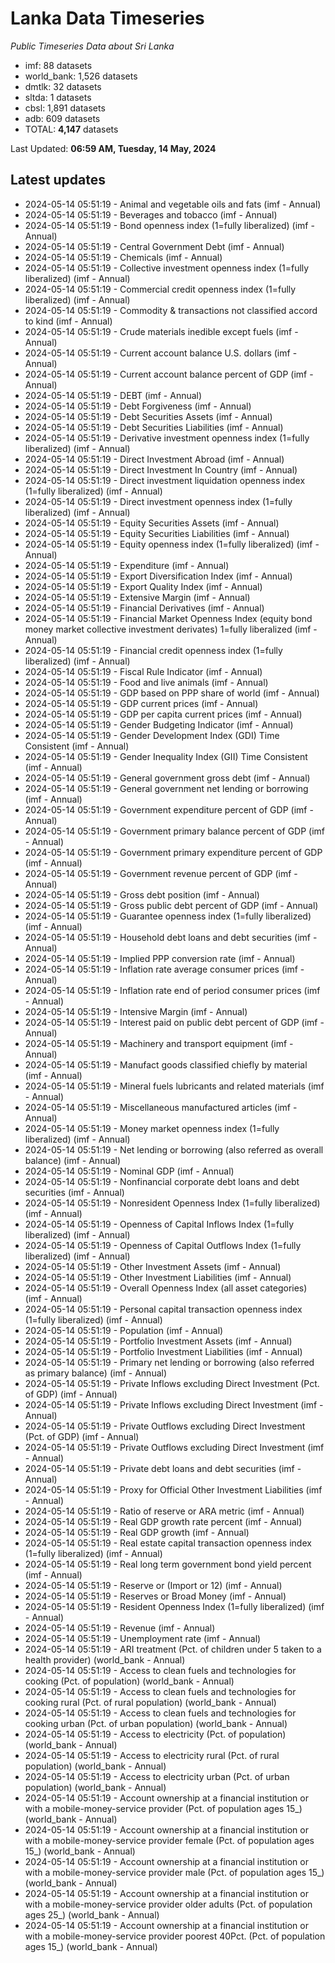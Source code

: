 # Lanka Data Timeseries
*Public Timeseries Data about Sri Lanka*

* imf: 88 datasets
* world_bank: 1,526 datasets
* dmtlk: 32 datasets
* sltda: 1 datasets
* cbsl: 1,891 datasets
* adb: 609 datasets
* TOTAL: **4,147** datasets

Last Updated: **06:59 AM, Tuesday, 14 May, 2024**

## Latest updates

* 2024-05-14 05:51:19 - Animal and vegetable oils and fats (imf - Annual)
* 2024-05-14 05:51:19 - Beverages and tobacco (imf - Annual)
* 2024-05-14 05:51:19 - Bond openness index (1=fully liberalized) (imf - Annual)
* 2024-05-14 05:51:19 - Central Government Debt (imf - Annual)
* 2024-05-14 05:51:19 - Chemicals (imf - Annual)
* 2024-05-14 05:51:19 - Collective investment openness index (1=fully liberalized) (imf - Annual)
* 2024-05-14 05:51:19 - Commercial credit openness index (1=fully liberalized) (imf - Annual)
* 2024-05-14 05:51:19 - Commodity & transactions not classified accord to kind (imf - Annual)
* 2024-05-14 05:51:19 - Crude materials inedible except fuels (imf - Annual)
* 2024-05-14 05:51:19 - Current account balance U.S. dollars (imf - Annual)
* 2024-05-14 05:51:19 - Current account balance percent of GDP (imf - Annual)
* 2024-05-14 05:51:19 - DEBT (imf - Annual)
* 2024-05-14 05:51:19 - Debt Forgiveness (imf - Annual)
* 2024-05-14 05:51:19 - Debt Securities Assets (imf - Annual)
* 2024-05-14 05:51:19 - Debt Securities Liabilities (imf - Annual)
* 2024-05-14 05:51:19 - Derivative investment openness index (1=fully liberalized) (imf - Annual)
* 2024-05-14 05:51:19 - Direct Investment Abroad (imf - Annual)
* 2024-05-14 05:51:19 - Direct Investment In Country (imf - Annual)
* 2024-05-14 05:51:19 - Direct investment liquidation openness index (1=fully liberalized) (imf - Annual)
* 2024-05-14 05:51:19 - Direct investment openness index (1=fully liberalized) (imf - Annual)
* 2024-05-14 05:51:19 - Equity Securities Assets (imf - Annual)
* 2024-05-14 05:51:19 - Equity Securities Liabilities (imf - Annual)
* 2024-05-14 05:51:19 - Equity openness index (1=fully liberalized) (imf - Annual)
* 2024-05-14 05:51:19 - Expenditure (imf - Annual)
* 2024-05-14 05:51:19 - Export Diversification Index (imf - Annual)
* 2024-05-14 05:51:19 - Export Quality Index (imf - Annual)
* 2024-05-14 05:51:19 - Extensive Margin (imf - Annual)
* 2024-05-14 05:51:19 - Financial Derivatives (imf - Annual)
* 2024-05-14 05:51:19 - Financial Market Openness Index (equity bond money market collective investment derivates) 1=fully liberalized (imf - Annual)
* 2024-05-14 05:51:19 - Financial credit openness index (1=fully liberalized) (imf - Annual)
* 2024-05-14 05:51:19 - Fiscal Rule Indicator (imf - Annual)
* 2024-05-14 05:51:19 - Food and live animals (imf - Annual)
* 2024-05-14 05:51:19 - GDP based on PPP share of world (imf - Annual)
* 2024-05-14 05:51:19 - GDP current prices (imf - Annual)
* 2024-05-14 05:51:19 - GDP per capita current prices (imf - Annual)
* 2024-05-14 05:51:19 - Gender Budgeting Indicator (imf - Annual)
* 2024-05-14 05:51:19 - Gender Development Index (GDI) Time Consistent (imf - Annual)
* 2024-05-14 05:51:19 - Gender Inequality Index (GII) Time Consistent (imf - Annual)
* 2024-05-14 05:51:19 - General government gross debt (imf - Annual)
* 2024-05-14 05:51:19 - General government net lending or borrowing (imf - Annual)
* 2024-05-14 05:51:19 - Government expenditure percent of GDP (imf - Annual)
* 2024-05-14 05:51:19 - Government primary balance percent of GDP (imf - Annual)
* 2024-05-14 05:51:19 - Government primary expenditure percent of GDP (imf - Annual)
* 2024-05-14 05:51:19 - Government revenue percent of GDP (imf - Annual)
* 2024-05-14 05:51:19 - Gross debt position (imf - Annual)
* 2024-05-14 05:51:19 - Gross public debt percent of GDP (imf - Annual)
* 2024-05-14 05:51:19 - Guarantee openness index (1=fully liberalized) (imf - Annual)
* 2024-05-14 05:51:19 - Household debt loans and debt securities (imf - Annual)
* 2024-05-14 05:51:19 - Implied PPP conversion rate (imf - Annual)
* 2024-05-14 05:51:19 - Inflation rate average consumer prices (imf - Annual)
* 2024-05-14 05:51:19 - Inflation rate end of period consumer prices (imf - Annual)
* 2024-05-14 05:51:19 - Intensive Margin (imf - Annual)
* 2024-05-14 05:51:19 - Interest paid on public debt percent of GDP (imf - Annual)
* 2024-05-14 05:51:19 - Machinery and transport equipment (imf - Annual)
* 2024-05-14 05:51:19 - Manufact goods classified chiefly by material (imf - Annual)
* 2024-05-14 05:51:19 - Mineral fuels lubricants and related materials (imf - Annual)
* 2024-05-14 05:51:19 - Miscellaneous manufactured articles (imf - Annual)
* 2024-05-14 05:51:19 - Money market openness index (1=fully liberalized) (imf - Annual)
* 2024-05-14 05:51:19 - Net lending or borrowing (also referred as overall balance) (imf - Annual)
* 2024-05-14 05:51:19 - Nominal GDP (imf - Annual)
* 2024-05-14 05:51:19 - Nonfinancial corporate debt loans and debt securities (imf - Annual)
* 2024-05-14 05:51:19 - Nonresident Openness Index (1=fully liberalized) (imf - Annual)
* 2024-05-14 05:51:19 - Openness of Capital Inflows Index (1=fully liberalized) (imf - Annual)
* 2024-05-14 05:51:19 - Openness of Capital Outflows Index (1=fully liberalized) (imf - Annual)
* 2024-05-14 05:51:19 - Other Investment Assets (imf - Annual)
* 2024-05-14 05:51:19 - Other Investment Liabilities (imf - Annual)
* 2024-05-14 05:51:19 - Overall Openness Index (all asset categories) (imf - Annual)
* 2024-05-14 05:51:19 - Personal capital transaction openness index (1=fully liberalized) (imf - Annual)
* 2024-05-14 05:51:19 - Population (imf - Annual)
* 2024-05-14 05:51:19 - Portfolio Investment Assets (imf - Annual)
* 2024-05-14 05:51:19 - Portfolio Investment Liabilities (imf - Annual)
* 2024-05-14 05:51:19 - Primary net lending or borrowing (also referred as primary balance) (imf - Annual)
* 2024-05-14 05:51:19 - Private Inflows excluding Direct Investment (Pct. of GDP) (imf - Annual)
* 2024-05-14 05:51:19 - Private Inflows excluding Direct Investment (imf - Annual)
* 2024-05-14 05:51:19 - Private Outflows excluding Direct Investment (Pct. of GDP) (imf - Annual)
* 2024-05-14 05:51:19 - Private Outflows excluding Direct Investment (imf - Annual)
* 2024-05-14 05:51:19 - Private debt loans and debt securities (imf - Annual)
* 2024-05-14 05:51:19 - Proxy for Official Other Investment Liabilities (imf - Annual)
* 2024-05-14 05:51:19 - Ratio of reserve or ARA metric (imf - Annual)
* 2024-05-14 05:51:19 - Real GDP growth rate percent (imf - Annual)
* 2024-05-14 05:51:19 - Real GDP growth (imf - Annual)
* 2024-05-14 05:51:19 - Real estate capital transaction openness index (1=fully liberalized) (imf - Annual)
* 2024-05-14 05:51:19 - Real long term government bond yield percent (imf - Annual)
* 2024-05-14 05:51:19 - Reserve or (Import or 12) (imf - Annual)
* 2024-05-14 05:51:19 - Reserves or Broad Money (imf - Annual)
* 2024-05-14 05:51:19 - Resident Openness Index (1=fully liberalized) (imf - Annual)
* 2024-05-14 05:51:19 - Revenue (imf - Annual)
* 2024-05-14 05:51:19 - Unemployment rate (imf - Annual)
* 2024-05-14 05:51:19 - ARI treatment (Pct. of children under 5 taken to a health provider) (world_bank - Annual)
* 2024-05-14 05:51:19 - Access to clean fuels and technologies for cooking (Pct. of population) (world_bank - Annual)
* 2024-05-14 05:51:19 - Access to clean fuels and technologies for cooking rural (Pct. of rural population) (world_bank - Annual)
* 2024-05-14 05:51:19 - Access to clean fuels and technologies for cooking urban (Pct. of urban population) (world_bank - Annual)
* 2024-05-14 05:51:19 - Access to electricity (Pct. of population) (world_bank - Annual)
* 2024-05-14 05:51:19 - Access to electricity rural (Pct. of rural population) (world_bank - Annual)
* 2024-05-14 05:51:19 - Access to electricity urban (Pct. of urban population) (world_bank - Annual)
* 2024-05-14 05:51:19 - Account ownership at a financial institution or with a mobile-money-service provider (Pct. of population ages 15_) (world_bank - Annual)
* 2024-05-14 05:51:19 - Account ownership at a financial institution or with a mobile-money-service provider female (Pct. of population ages 15_) (world_bank - Annual)
* 2024-05-14 05:51:19 - Account ownership at a financial institution or with a mobile-money-service provider male (Pct. of population ages 15_) (world_bank - Annual)
* 2024-05-14 05:51:19 - Account ownership at a financial institution or with a mobile-money-service provider older adults (Pct. of population ages 25_) (world_bank - Annual)
* 2024-05-14 05:51:19 - Account ownership at a financial institution or with a mobile-money-service provider poorest 40Pct. (Pct. of population ages 15_) (world_bank - Annual)